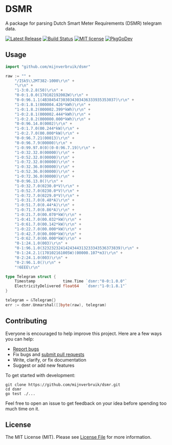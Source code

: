 # DSMR

A package for parsing Dutch Smart Meter Requirements (DSMR) telegram data.

[![Latest Release](https://img.shields.io/github/release/mijnverbruik/dsmr.svg?style=flat-square)](https://github.com/mijnverbruik/dsmr/releases)
[![Build Status](https://img.shields.io/github/actions/workflow/status/mijnverbruik/dsmr/test.yml?style=flat-square&branch=main)](https://github.com/mijnverbruik/dsmr/actions?query=workflow%3Atest)
[![MIT license](https://img.shields.io/github/license/mijnverbruik/dsmr.svg?style=flat-square)](https://github.com/mijnverbruik/dsmr/blob/main/LICENSE)
[![PkgGoDev](https://pkg.go.dev/badge/github.com/mijnverbruik/dsmr)](https://pkg.go.dev/github.com/mijnverbruik/dsmr)

## Usage

```go
import "github.com/mijnverbruik/dsmr"

raw := "" +
    "/ISk5\\2MT382-1000\r\n" +
    "\r\n" +
    "1-3:0.2.8(50)\r\n" +
    "0-0:1.0.0(170102192002W)\r\n" +
    "0-0:96.1.1(4B384547303034303436333935353037)\r\n" +
    "1-0:1.8.1(000004.426*kWh)\r\n" +
    "1-0:1.8.2(000002.399*kWh)\r\n" +
    "1-0:2.8.1(000002.444*kWh)\r\n" +
    "1-0:2.8.2(000000.000*kWh)\r\n" +
    "0-0:96.14.0(0002)\r\n" +
    "1-0:1.7.0(00.244*kW)\r\n" +
    "1-0:2.7.0(00.000*kW)\r\n" +
    "0-0:96.7.21(00013)\r\n" +
    "0-0:96.7.9(00000)\r\n" +
    "1-0:99.97.0(0)(0-0:96.7.19)\r\n" +
    "1-0:32.32.0(00000)\r\n" +
    "1-0:52.32.0(00000)\r\n" +
    "1-0:72.32.0(00000)\r\n" +
    "1-0:32.36.0(00000)\r\n" +
    "1-0:52.36.0(00000)\r\n" +
    "1-0:72.36.0(00000)\r\n" +
    "0-0:96.13.0()\r\n" +
    "1-0:32.7.0(0230.0*V)\r\n" +
    "1-0:52.7.0(0230.0*V)\r\n" +
    "1-0:72.7.0(0229.0*V)\r\n" +
    "1-0:31.7.0(0.48*A)\r\n" +
    "1-0:51.7.0(0.44*A)\r\n" +
    "1-0:71.7.0(0.86*A)\r\n" +
    "1-0:21.7.0(00.070*kW)\r\n" +
    "1-0:41.7.0(00.032*kW)\r\n" +
    "1-0:61.7.0(00.142*kW)\r\n" +
    "1-0:22.7.0(00.000*kW)\r\n" +
    "1-0:42.7.0(00.000*kW)\r\n" +
    "1-0:62.7.0(00.000*kW)\r\n" +
    "0-1:24.1.0(003)\r\n" +
    "0-1:96.1.0(3232323241424344313233343536373839)\r\n" +
    "0-1:24.2.1(170102161005W)(00000.107*m3)\r\n" +
    "0-2:24.1.0(003)\r\n" +
    "0-2:96.1.0()\r\n" +
    "!6EEE\r\n"

type Telegram struct {
    Timestamp            time.Time `dsmr:"0-0:1.0.0"`
    ElectricityDelivered float64   `dsmr:"1-0:1.8.1"`
}

telegram = &Telegram{}
err := dsmr.Unmarshal([]byte(raw), telegram)
```

## Contributing
Everyone is encouraged to help improve this project. Here are a few ways you can help:

- [Report bugs](https://github.com/mijnverbruik/dsmr/issues)
- Fix bugs and [submit pull requests](https://github.com/mijnverbruik/dsmr/pulls)
- Write, clarify, or fix documentation
- Suggest or add new features

To get started with development:

```
git clone https://github.com/mijnverbruik/dsmr.git
cd dsmr
go test ./...
```

Feel free to open an issue to get feedback on your idea before spending too much time on it.

## License

The MIT License (MIT). Please see [License File](LICENSE) for more information.